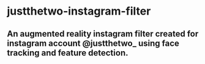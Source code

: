 # justthetwo-instagram-filter
## An augmented reality instagram filter created for instagram account @justthetwo_ using face tracking and feature detection.
